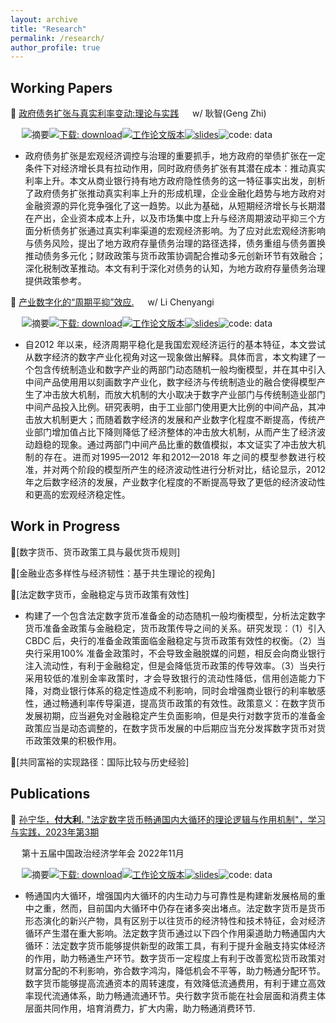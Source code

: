 ```yaml
---
layout: archive
title: "Research"
permalink: /research/
author_profile: true
---
```

<style>
body {
text-align: justify}
</style>

<!--
{% if author.googlescholar %}
  You can also find my articles on <u><a href="{{author.googlescholar}}">my Google Scholar profile</a>.</u>
{% endif %}

{% include base_path %}

{% for post in site.research reversed %}
  {% include archive-single.html %}
{% endfor %}
-->

<!--## Publications

* [Credit Rating Prediction Through Supply Chains: A Machine Learning Approach](https://doi.org/10.1111/poms.13634) (with Jing Wu and Sean X. Zhou)\

   

***Production and Operations Management***, forthcoming-->

## Working Papers

:page_with_curl: <u>政府债务扩张与真实利率变动:理论与实践</u>   &emsp;  w/  耿智(Geng Zhi)

&emsp;  ![摘要](https://img.shields.io/badge/摘要-abstract-8A2BE2)[![下载: download](https://img.shields.io/badge/下载-download-green)](https://Dali-Fu.github.io/files/404.md)[![工作论文版本](https://img.shields.io/badge/工作论文版本-emoji)](https://Dali-Fu.github.io/files/404.md)[![slides](https://img.shields.io/badge/sildes-red)](https://Dali-Fu.github.io/files/404.md)![code: data](https://img.shields.io/badge/code-data-blue)

  * 政府债务扩张是宏观经济调控与治理的重要抓手，地方政府的举债扩张在一定条件下对经济增长具有拉动作用，同时政府债务扩张有其潜在成本：推动真实利率上升。本文从商业银行持有地方政府隐性债务的这一特征事实出发，剖析了政府债务扩张推动真实利率上升的形成机理，企业金融化趋势与地方政府对金融资源的异化竞争强化了这一趋势。以此为基础，从短期经济增长与长期潜在产出，企业资本成本上升，以及市场集中度上升与经济周期波动平抑三个方面分析债务扩张通过真实利率渠道的宏观经济影响。为了应对此宏观经济影响与债务风险，提出了地方政府存量债务治理的路径选择，债务重组与债务置换推动债务多元化；财政政策与货币政策协调配合推动多元创新环节有效融合；深化税制改革推动。本文有利于深化对债务的认知，为地方政府存量债务治理提供政策参考。
  
:page_with_curl: <u>产业数字化的“周期平抑”效应.</u>     &emsp; w/   Li Chenyangi

&emsp; ![摘要](https://img.shields.io/badge/摘要-abstract-8A2BE2)[![下载: download](https://img.shields.io/badge/下载-download-green)](https://Dali-Fu.github.io/files/404.md)[![工作论文版本](https://img.shields.io/badge/工作论文版本-emoji)](https://Dali-Fu.github.io/files/404.md)[![slides](https://img.shields.io/badge/sildes-red)](https://Dali-Fu.github.io/files/404.md)![code: data](https://img.shields.io/badge/code-data-blue)

  * 自2012 年以来，经济周期平稳化是我国宏观经济运行的基本特征，本文尝试从数字经济的数字产业化视角对这一现象做出解释。具体而言，本文构建了一个包含传统制造业和数字产业的两部门动态随机一般均衡模型，并在其中引入中间产品使用用以刻画数字产业化，数字经济与传统制造业的融合使得模型产生了冲击放大机制，而放大机制的大小取决于数字产业部门与传统制造业部门中间产品投入比例。研究表明，由于工业部门使用更大比例的中间产品，其冲击放大机制更大；而随着数字经济的发展和产业数字化程度不断提高，传统产业部门增加值占比下降则降低了经济整体的冲击放大机制，从而产生了经济波动趋稳的现象。通过两部门中间产品比重的数值模拟，本文证实了冲击放大机制的存在。进而对1995—2012 年和2012—2018 年之间的模型参数进行校准，并对两个阶段的模型所产生的经济波动性进行分析对比，结论显示，2012 年之后数字经济的发展，产业数字化程度的不断提高导致了更低的经济波动性和更高的宏观经济稳定性。



## Work in Progress

📑[数字货币、货币政策工具与最优货币规则]

📑[金融业态多样性与经济韧性：基于共生理论的视角]

📑[法定数字货币，金融稳定与货币政策有效性]

* 构建了一个包含法定数字货币准备金的动态随机一般均衡模型，分析法定数字货币准备金政策与金融稳定，货币政策传导之间的关系。研究发现：（1）引入CBDC 后，央行的准备金政策面临金融稳定与货币政策有效性的权衡。（2）当央行采用100% 准备金政策时，不会导致金融脱媒的问题，相反会向商业银行注入流动性，有利于金融稳定，但是会降低货币政策的传导效率。（3）当央行采用较低的准别金率政策时，才会导致银行的流动性降低，信用创造能力下降，对商业银行体系的稳定性造成不利影响，同时会增强商业银行的利率敏感性，通过畅通利率传导渠道，提高货币政策的有效性。政策意义：在数字货币发展初期，应当避免对金融稳定产生负面影响，但是央行对数字货币的准备金政策应当是动态调整的，在数字货币发展的中后期应当充分发挥数字货币对货币政策效果的积极作用。

📑[共同富裕的实现路径：国际比较与历史经验]

## Publications

:page_with_curl: [孙宁华，**付大利.** "法定数字货币畅通国内大循环的理论逻辑与作用机制"，学习与实践，2023年第3期](https://kns.cnki.net/kcms2/article/abstract?v=3uoqIhG8C44YLTlOAiTRKu87-SJxoEJu6LL9TJzd50kxTBeG-wrkloyyU2yvjngJWkKkH3Wn5889-3lvsA_4BsdeUI-R5F6g&uniplatform=NZKPT)
     
&emsp; 第十五届中国政治经济学年会    2022年11月

&emsp;  ![摘要](https://img.shields.io/badge/摘要-abstract-8A2BE2)[![下载: download](https://img.shields.io/badge/下载-download-green)](https://kns.cnki.net/kcms2/article/abstract?v=3uoqIhG8C44YLTlOAiTRKu87-SJxoEJu6LL9TJzd50kxTBeG-wrkloyyU2yvjngJWkKkH3Wn5889-3lvsA_4BsdeUI-R5F6g&uniplatform=NZKPT)[![工作论文版本](https://img.shields.io/badge/工作论文版本-emoji)](https://Dali-Fu.github.io/files/法定数字货币助力畅通国内大循环机制研究.pdf)[![slides](https://img.shields.io/badge/sildes-red)](https://Dali-Fu.github.io/files/第十五届中国政治经济学年会.pdf)![code: data](https://img.shields.io/badge/code-data-blue)

  * 畅通国内大循环，增强国内大循环的内生动力与可靠性是构建新发展格局的重中之重，然而，目前国内大循环中仍存在诸多突出堵点。法定数字货币是货币形态演化的新兴产物，具有区别于以往货币的经济特性和技术特征，会对经济循环产生潜在重大影响。法定数字货币通过以下四个作用渠道助力畅通国内大循环：法定数字货币能够提供新型的政策工具，有利于提升金融支持实体经济的作用，助力畅通生产环节。数字货币一定程度上有利于改善宽松货币政策对财富分配的不利影响，弥合数字鸿沟，降低机会不平等，助力畅通分配环节。数字货币能够提高流通资本的周转速度，有效降低流通费用，有利于建立高效率现代流通体系，助力畅通流通环节。央行数字货币能在社会层面和消费主体层面共同作用，培育消费力，扩大内需，助力畅通消费环节.

​    
